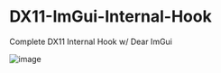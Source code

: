 # DX11-ImGui-Internal-Hook
Complete DX11 Internal Hook w/ Dear ImGui

![image](https://user-images.githubusercontent.com/80198020/173253818-fbe99e22-df23-4804-8401-72e37abc2a94.png)
